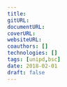 ```yaml
---
title: 
gitURL: 
documentURL: 
coverURL: 
websiteURL:
coauthors: []
technologies: []
tags: [unipd,bsc]
date: 2018-02-01
draft: false
---
```


